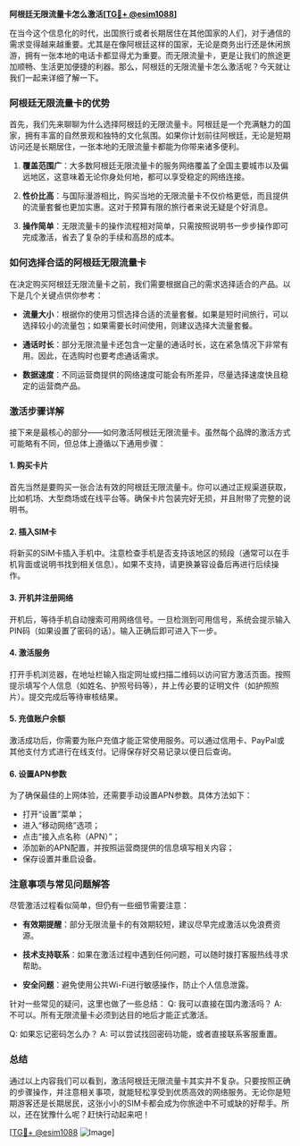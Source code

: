 **阿根廷无限流量卡怎么激活[[TG💪+ @esim1088](https://t.me/s/esim1088)]**

在当今这个信息化的时代，出国旅行或者长期居住在其他国家的人们，对于通信的需求变得越来越重要。尤其是在像阿根廷这样的国家，无论是商务出行还是休闲旅游，拥有一张本地的电话卡都显得尤为重要。而无限流量卡，更是让我们的旅途更加顺畅、生活更加便捷的利器。那么，阿根廷的无限流量卡怎么激活呢？今天就让我们一起来详细了解一下。

### 阿根廷无限流量卡的优势

首先，我们先来聊聊为什么选择阿根廷的无限流量卡。阿根廷是一个充满魅力的国家，拥有丰富的自然景观和独特的文化氛围。如果你计划前往阿根廷，无论是短期访问还是长期居住，一张本地的无限流量卡都能为你带来诸多便利。

1. **覆盖范围广**：大多数阿根廷无限流量卡的服务网络覆盖了全国主要城市以及偏远地区，这意味着无论你身处何地，都可以享受稳定的网络连接。
   
2. **性价比高**：与国际漫游相比，购买当地的无限流量卡不仅价格更低，而且提供的流量套餐也更加实惠。这对于预算有限的旅行者来说无疑是个好消息。

3. **操作简单**：无限流量卡的操作流程相对简单，只需按照说明书一步步操作即可完成激活，省去了复杂的手续和高昂的成本。

### 如何选择合适的阿根廷无限流量卡

在决定购买阿根廷无限流量卡之前，我们需要根据自己的需求选择适合的产品。以下是几个关键点供你参考：

- **流量大小**：根据你的使用习惯选择合适的流量套餐。如果是短时间旅行，可以选择较小的流量包；如果需要长时间使用，则建议选择大流量套餐。
  
- **通话时长**：部分无限流量卡还包含一定量的通话时长，这在紧急情况下非常有用。因此，在选购时也要考虑通话需求。

- **数据速度**：不同运营商提供的网络速度可能会有所差异，尽量选择速度快且稳定的运营商产品。

### 激活步骤详解

接下来是最核心的部分——如何激活阿根廷无限流量卡。虽然每个品牌的激活方式可能略有不同，但总体上遵循以下通用步骤：

#### 1. 购买卡片

首先当然是要购买一张合法有效的阿根廷无限流量卡。你可以通过正规渠道获取，比如机场、大型商场或在线平台等。确保卡片包装完好无损，并且附带了完整的说明书。

#### 2. 插入SIM卡

将新买的SIM卡插入手机中。注意检查手机是否支持该地区的频段（通常可以在手机背面或说明书找到相关信息）。如果不支持，请更换兼容设备后再进行后续操作。

#### 3. 开机并注册网络

开机后，等待手机自动搜索可用网络信号。一旦检测到可用信号，系统会提示输入PIN码（如果设置了密码的话）。输入正确后即可进入下一步。

#### 4. 激活服务

打开手机浏览器，在地址栏输入指定网址或扫描二维码以访问官方激活页面。按照提示填写个人信息（如姓名、护照号码等），并上传必要的证明文件（如护照照片）。提交完成后等待审核结果。

#### 5. 充值账户余额

激活成功后，你需要为账户充值才能正常使用服务。可以通过信用卡、PayPal或其他支付方式进行在线支付。记得保存好交易记录以便日后查询。

#### 6. 设置APN参数

为了确保最佳的上网体验，还需要手动设置APN参数。具体方法如下：
   - 打开“设置”菜单；
   - 进入“移动网络”选项；
   - 点击“接入点名称（APN）”；
   - 添加新的APN配置，并按照运营商提供的信息填写相关内容；
   - 保存设置并重启设备。

### 注意事项与常见问题解答

尽管激活过程看似简单，但仍有一些细节需要注意：

- **有效期提醒**：部分无限流量卡的有效期较短，建议尽早完成激活以免浪费资源。
  
- **技术支持联系**：如果在激活过程中遇到任何问题，可以随时拨打客服热线寻求帮助。

- **安全问题**：避免使用公共Wi-Fi进行敏感操作，防止个人信息泄露。

针对一些常见的疑问，这里也做了一些总结：
Q: 我可以直接在国内激活吗？
A: 不可以。所有无限流量卡必须到达目的地后才能正式激活。

Q: 如果忘记密码怎么办？
A: 可以尝试找回密码功能，或者直接联系客服重置。

### 总结

通过以上内容我们可以看到，激活阿根廷无限流量卡其实并不复杂。只要按照正确的步骤操作，并注意相关事项，就能轻松享受到优质高效的网络服务。无论你是短期游客还是长期居民，这张小小的SIM卡都会成为你旅途中不可或缺的好帮手。所以，还在犹豫什么呢？赶快行动起来吧！

[[TG💪+ @esim1088](https://t.me/s/esim1088) ![Image](https://i.postimg.cc/4NQfJmqS/Snipaste-2025-05-13-00-14-12.png)]